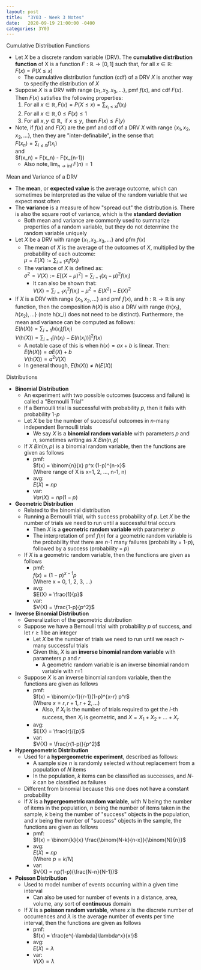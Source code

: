 ```yaml
---
layout: post
title:  "3Y03 - Week 3 Notes"
date:   2020-09-19 21:00:00 -0400
categories: 3Y03
---
```


Cumulative Distribution Functions
- Let *X* be a discrete random variable (DRV). The **cumulative distribution function** of X is a function $F: \mathbb{R} \rightarrow [0,1]$ such that, for all $x \in \mathbb{R}$:  
$F(x) = P(X \leq x)$
    - The cumulative distribution function (cdf) of a DRV *X* is another way to specify the distribution of *X*
- Suppose *X* is a DRV with range {$x_1, x_2, x_3, ...$}, pmf $f(x)$, and cdf $F(x)$. Then $F(x)$ satisfies the following properties:
    1. For all $x \in \mathbb{R}, F(x) = P(X \leq x) = \sum_{x_i \leq x} f(x_i)$
    2. For all $x \in \mathbb{R}, 0 \leq F(x) \leq 1$
    3. For all $x, y \in \mathbb{R}, \text{ if } x \leq y, \text{ then } F(x) \leq F(y)$
- Note, if $f(x)$ and $F(X)$ are the pmf and cdf of a DRV *X* with range {$x_1, x_2, x_3, ...$}, then they are "inter-definabile", in the sense that:  
$F(x_n) = \sum_{i \leq n} f(x_i)$  
and  
$f(x_n) = F(x_n) - F(x_{n-1})
    - Also note, $\lim_{n \rightarrow \inf} F(n) = 1$

Mean and Variance of a DRV
- The **mean**, or **expected value** is the average outcome, which can sometimes be interpreted as the value of the random variable that we expect most often
- The **variance** is a measure of how "spread out" the distribution is. There is also the square root of variance, which is the **standard deviation**
    - Both mean and variance are commonly used to summarize properties of a random variable, but they do not determine the random variable uniquely
- Let *X* be a DRV with range {$x_1, x_2, x_3, ...$} and pfm $f(x)$
    - The mean of *X* is the average of the outcomes of *X*, multiplied by the probability of each outcome:  
    $\mu = E(X) := \sum_{i=1} x_i f(x_i)$
    - The variance of *X* is defined as:  
    $\sigma^2 = V(X) := E[(X - \mu)^2] = \sum_{i-1} (x_i - \mu)^2 f(x_i)$
        - It can also be shown that:  
        $V(X) = \sum_{i=1} x_i^2 f(x_i) - \mu^2 = E(X^2) - E(X)^2$
- If *X* is a DRV with range {$x_1, x_2, ...$} and pmf $f(x)$, and $h: \mathbb{R} \rightarrow \mathbb{R}$ is any function, then the composition $h(X)$ is also a DRV with range {$h(x_1), h(x_2), ...$} (note h(x_i) does not need to be distinct). Furthermore, the mean and variance can be computed as follows:  
$E(h(X)) = \sum_{i=1} h(x_i) f(x_i)$  
$V(h(X)) = \sum_{i=1} [h(x_i) -  E(h(x_i))]^2 f(x)$
    - A notable case of this is when $h(x) = ax+b$ is linear. Then:  
    $E(h(X)) = aE(X) + b$  
    $V(h(X)) = a^2 V(X)$
    - In general though, $E(h(X)) \neq h(E(X))$

Distributions
- **Binomial Distribution**
    - An experiment with two possible outcomes (success and failure) is called a "Bernoulli Trial"
    - If a Bernoulli trial is successful with probability *p*, then it fails with probability 1-*p*
    - Let *X* be be the number of successful outcomes in *n*-many independent Bernoulli trials
        - We say *X* is a **binomial random variable** with parameters *p* and *n*, sometimes writing as $X ~ Bin(n,p)$
    - If $X ~ Bin(n,p)$ is a binomial random variable, then the functions are given as follows
        - pmf:  
        $f(x) = \binom{n}{x} p^x (1-p)^{n-x}$  
        (Where range of X is x=1, 2, ..., n-1, n)
        - avg:  
        $E(X) = np$
        - var:  
        $Var(X) = np(1-p)$
- **Geometric Distribution**
    - Related to the binomial distribution
    - Running a Bernoulli trial, with success probability of *p*. Let *X* be the number of trials we need to run until a successful trial occurs
        - Then *X* is a **geometric random variable** with parameter *p*
        - The interpretation of pmf $f(n)$ for a geometric random variable is the probability that there are *n*-1 many failures (probability = 1-*p*), followed by a success (probability = *p*)
    - If *X* is a geometric random variable, then the functions are given as follows
        - pmf:  
        $f(x) = (1-p)^{x-1} p$  
        (Where x = 0, 1, 2, 3, ...)
        - avg:  
        $E(X) = \frac{1}{p}$
        - var:  
        $V(X) = \frac{1-p}{p^2}$
- **Inverse Binomial Distribution**
    - Generalization of the geometric distribution
    - Suppose we have a Bernoulli trial with probability *p* of success, and let $r \geq 1$ be an integer
        - Let *X* be the number of trials we need to run until we reach *r*-many successful trials
        - Given this, *X* is an **inverse binomial random variable** with parameters *p* and *r*
            - A geometric random variable is an inverse binomial random variable with r=1
    - Suppose *X* is an inverse binomial random variable, then the functions are given as follows
        - pmf:  
        $f(x) = \binom{x-1}{r-1}(1-p)^{x-r} p^r$  
        (Where $x=r, r+1, r+2, ...$)
            - Also, if $X_i$ is the number of trials required to get the *i*-th success, then $X_i$ is geometric, and $X = X_1 + X_2 + ... + X_r$
        - avg:  
        $E(X) = \frac{r}/{p}$
        - var:  
        $V(X) = \frac{r(1-p)}{p^2}$
- **Hypergeometric Distribution**
    - Used for a **hypergeometric experiment**, described as follows:
        - A sample size *n* is randomly selected without replacement from a population of *N* items
        - In the population, *k* items can be classified as successes, and *N*-*k* can be classified as failures
    - Different from binomial because this one does not have a constant probability
    - If *X* is a **hypergeometric random variable**, with *N* being the number of items in the population, *n* being the number of items taken in the sample, *k* being the number of "success" objects in the population, and *x* being the number of "success" objects in the sample,  the functions are given as follows
        - pmf:  
        $f(x) = \binom{k}{x} \frac{\binom{N-k}{n-x}}{\binom{N}{n}}$
        - avg:  
        $E(X) = np$  
        (Where $p=k/N$)  
        - var:  
        $V(X) = np(1-p)(\frac{N-n}{N-1})$
- **Poisson Distribution**
    - Used to model number of events occurring within a given time interval
        - Can also be used for number of events in a distance, area, volume, any sort of **continuous** domain
    - If *X* is a **poisson random variable**, where *x* is the discrete number of occurrences and $\lambda$ is the average number of events per time interval, then the functions are given as follows
        - pmf:  
        $f(x) = \frac{e^{-\lambda}\lambda^x}{x!}$
        - avg:  
        $E(X) = \lambda$
        - var:  
        $V(X) = \lambda$